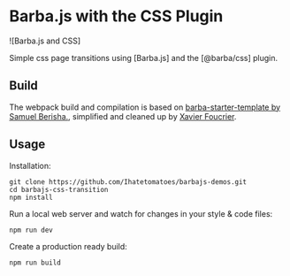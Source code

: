 # Barba.js with the CSS Plugin

![Barba.js and CSS]

Simple css page transitions using [Barba.js] and
the [@barba/css] plugin.

## Build

The webpack build and compilation is based on [barba-starter-template by Samuel Berisha.](https://github.com/mrsamse/barba-starter-template), simplified and cleaned up by [Xavier Foucrier](https://github.com/xavierfoucrier).

## Usage

Installation:

```
git clone https://github.com/Ihatetomatoes/barbajs-demos.git
cd barbajs-css-transition
npm install
```

Run a local web server and watch for changes in your style & code files:

```
npm run dev
```

Create a production ready build:

```
npm run build
```
